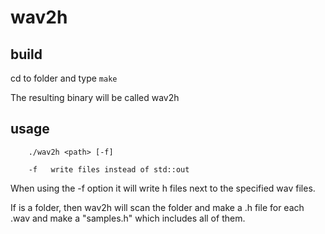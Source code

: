 # wav2h


## build
cd to folder and type `make`

The resulting binary will be called wav2h

## usage
```
	./wav2h <path> [-f]

	-f 	 write files instead of std::out

```
When using the -f option it will write h files next to the specified wav files.

If <path> is a folder, then wav2h will scan the folder and make a .h file for each .wav and 
make a "samples.h" which includes all of them.